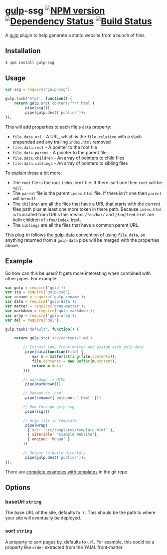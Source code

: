 [gulp][]-ssg [![NPM version][npm-image]][npm-url] [![Dependency Status][depstat-image]][depstat-url] [![Build Status][travis-image]][travis-url]
===

A [gulp][] plugin to help generate a static website from a bunch of files.

## Installation

```bash
$ npm install gulp-ssg
```

## Usage

```javascript
var ssg = require('gulp-ssg');

gulp.task('html', function() {
    return gulp.src('content/**/*.html')
        .pipe(ssg())
        .pipe(gulp.dest('public/'));
});
```

This will add properties to each file's `data` property:

* `file.data.url` - A URL, which is the `file.relative` with a slash prepended and any trailing `index.html` removed
* `file.data.root` - A pointer to the root file
* `file.data.parent` - A pointer to the parent file
* `file.data.children` - An array of pointers to child files
* `file.data.siblings` - An array of pointers to sibling files

To explain these a bit more:

* The `root` file is the root `index.html` file. If there isn't one then `root` will be `null`.
* The `parent` file is the parent `index.html` file. If there isn't one then `parent` will be `null`.
* The `children` are all the files that have a URL that starts with the current files path plus at least one more token in there path. Because `index.html` is truncated from URLs this means `/foo/bar/` and `/foo/fred.html` are both children of `/foo/index.html`.
* The `siblings` are all the files that have a common parent URL.

This plug-in follows the [gulp-data][] convention of using `file.data`, so anything returned from a `gulp-data` pipe will be merged with the properties above.

## Example

So how can this be used? It gets more interesting when combined with other pipes. For example:

```javascript
var gulp = require('gulp');
var ssg = require('gulp-ssg');
var rename = require('gulp-rename');
var data = require('gulp-data');
var matter = require('gray-matter');
var markdown = require('gulp-markdown');
var wrap = require('gulp-wrap');
var del = require('del');

gulp.task('default', function() {

    return gulp.src('src/content/*.md')

        // Extract YAML front-matter and assign with gulp-data
        .pipe(data(function(file) {
            var m = matter(String(file.contents));
            file.contents = new Buffer(m.content);
            return m.data;
        }))

        // markdown -> HTML
        .pipe(markdown())

        // Rename to .html
        .pipe(rename({ extname: '.html' }))

        // Run through gulp-ssg
        .pipe(ssg())

        // Wrap file in template
        .pipe(wrap(
          { src: 'src/templates/template.html' },
          { siteTitle: 'Example Website'},
          { engine: 'hogan' }
        ))

        // Output to build directory
        .pipe(gulp.dest('public/'));
});
```

There are [complete examples with templates](https://github.com/paulwib/gulp-ssg/tree/master/examples) in the git repo.

## Options

### baseUrl `string`

The base URL of the site, defaults to '/'. This should be the path to where your site will eventually be deployed.

### sort `string`

A property to sort pages by, defaults to `url`. For example, this could be a property like `order` extracted from the YAML front-matter.


[gulp]:http://gulpjs.com
[gulp-data]:https://github.com/colynb/gulp-data

[npm-url]: https://npmjs.org/package/gulp-ssg
[npm-image]: http://img.shields.io/npm/v/gulp-ssg.svg?style=flat

[depstat-url]: https://david-dm.org/paulwib/gulp-ssg
[depstat-image]: https://david-dm.org/paulwib/gulp-ssg.svg?style=flat

[travis-image]: http://img.shields.io/travis/paulwib/gulp-ssg/master.svg?style=flat
[travis-url]: https://travis-ci.org/paulwib/gulp-ssg
